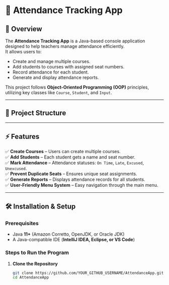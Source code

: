 # 📘 Attendance Tracking App

## 📌 Overview
The **Attendance Tracking App** is a Java-based console application designed to help teachers manage attendance efficiently.  
It allows users to:
- Create and manage multiple courses.
- Add students to courses with assigned seat numbers.
- Record attendance for each student.
- Generate and display attendance reports.

This project follows **Object-Oriented Programming (OOP)** principles, utilizing key classes like `Course`, `Student`, and `Input`.

---

## 📂 Project Structure

---

## ⚡ Features
✅ **Create Courses** – Users can create multiple courses.  
✅ **Add Students** – Each student gets a name and seat number.  
✅ **Mark Attendance** – Attendance statuses: `On Time`, `Late`, `Excused`, `Unexcused`.  
✅ **Prevent Duplicate Seats** – Ensures unique seat assignments.  
✅ **Generate Reports** – Displays attendance records for all students.  
✅ **User-Friendly Menu System** – Easy navigation through the main menu.  

---

## 🛠️ Installation & Setup
### **Prerequisites**
- Java **11+** (Amazon Corretto, OpenJDK, or Oracle JDK)
- A Java-compatible IDE (**IntelliJ IDEA, Eclipse, or VS Code**)

### **Steps to Run the Program**
1. **Clone the Repository**  
   ```sh
   git clone https://github.com/YOUR_GITHUB_USERNAME/AttendanceApp.git
   cd AttendanceApp
